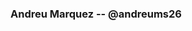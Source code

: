### Andreu Marquez -- @andreums26

<!--
**Andreums26/Andreums26** is a ✨ _special_ ✨ repository because its `README.md` (this file) appears on your GitHub profile.

Hi, there 🙋🏻‍♂️! I'm Andreu.

I'm 20 years old and I'm an economics student with a certain interest in programming 👨🏻‍💻.

### My skills:

- About the programmes that I know, I have expert level knowledge in Excel, advanced in Word and PPT, apart from intermediate level in LaTeX. In addition, I have intermediate programming knowledge in Visual Basic, Eviews, R and Python. And basic notions of Stata, Matlab, SPSS and PowerBI 🧑🏻‍🏫.

- I'm currently in the 8th cycle at the Pontificia Universidad Católica del Perú 🎓🇵🇪. With broad interests also in FINANCE, RESEARCH, MONETARY POLICY AND PUBLIC POLICY 📚.

- 📝 I am currently posting informative articles, opinion articles and multimedia resources at the @Económica Perú institution with the intention of expanding interest about economic issues in my community 💡.

### My hobbies:

In general I like sports, but more tennis 🎾 , football ⚽️ and basketball  🏀.

### Get in touch:

- 💬 Connect? Here 👉🏼 www.linkedin.com/in/andreumarquez
- 📫 How to reach me: a20190244@pucp.edu.pe 📩
- 📲 My instagram: @andreums26-->
